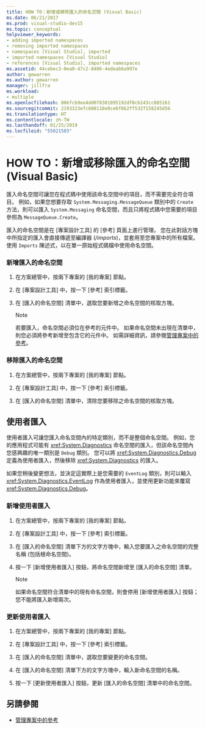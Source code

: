 ```yaml
---
title: HOW TO：新增或移除匯入的命名空間 (Visual Basic)
ms.date: 06/21/2017
ms.prod: visual-studio-dev15
ms.topic: conceptual
helpviewer_keywords:
- adding imported namespaces
- removing imported namespaces
- namespaces [Visual Studio], imported
- imported namespaces [Visual Studio]
- references [Visual Studio], imported namespaces
ms.assetid: 44cebec3-0ea0-47c2-8406-4edeab6a997e
author: gewarren
ms.author: gewarren
manager: jillfra
ms.workload:
- multiple
ms.openlocfilehash: 806fcb9ee4dd078301095192df8cb143cc085161
ms.sourcegitcommit: 2193323efc608118e0ce6f6b2ff532f158245d56
ms.translationtype: HT
ms.contentlocale: zh-TW
ms.lasthandoff: 01/25/2019
ms.locfileid: "55021503"
---
```

# <a name="how-to-add-or-remove-imported-namespaces-visual-basic"></a>HOW TO：新增或移除匯入的命名空間 (Visual Basic)

匯入命名空間可讓您在程式碼中使用該命名空間中的項目，而不需要完全符合項目。 例如，如果您想要存取 `System.Messaging.MessageQueue` 類別中的 `Create` 方法，則可以匯入 `System.Messaging` 命名空間，而且只將程式碼中您需要的項目參照為 `MessageQueue.Create`。

 匯入的命名空間是在 [專案設計工具] 的 [參考] 頁面上進行管理。 您在此對話方塊中所指定的匯入會直接傳遞至編譯器 (*/imports*)，並套用至您專案中的所有檔案。 使用 `Imports` 陳述式，以在單一原始程式碼檔中使用命名空間。

### <a name="to-add-an-imported-namespace"></a>新增匯入的命名空間

1.  在方案總管中，按兩下專案的 [我的專案] 節點。

2.  在 [專案設計工具] 中，按一下 [參考] 索引標籤。

3.  在 [匯入的命名空間] 清單中，選取您要新增之命名空間的核取方塊。

    > [!NOTE]
    >  若要匯入，命名空間必須位在參考的元件中。 如果命名空間未出現在清單中，則您必須將參考新增至包含它的元件中。 如需詳細資訊，請參閱[管理專案中的參考](managing-references-in-a-project.md)。

### <a name="to-remove-an-imported-namespace"></a>移除匯入的命名空間

1.  在方案總管中，按兩下專案的 [我的專案] 節點。

2.  在 [專案設計工具] 中，按一下 [參考] 索引標籤。

3.  在 [匯入的命名空間] 清單中，清除您要移除之命名空間的核取方塊。

## <a name="user-imports"></a>使用者匯入
 使用者匯入可讓您匯入命名空間內的特定類別，而不是整個命名空間。 例如，您的應用程式可能有 <xref:System.Diagnostics> 命名空間的匯入，但該命名空間內您感興趣的唯一類別是 `Debug` 類別。 您可以將 <xref:System.Diagnostics.Debug> 定義為使用者匯入，然後移除 <xref:System.Diagnostics> 的匯入。

 如果您稍後變更想法，並決定這實際上是您需要的 `EventLog` 類別，則可以輸入 <xref:System.Diagnostics.EventLog> 作為使用者匯入，並使用更新功能來覆寫 <xref:System.Diagnostics.Debug>。

### <a name="to-add-a-user-import"></a>新增使用者匯入

1.  在方案總管中，按兩下專案的 [我的專案] 節點。

2.  在 [專案設計工具] 中，按一下 [參考] 索引標籤。

3.  在 [匯入的命名空間] 清單下方的文字方塊中，輸入您要匯入之命名空間的完整名稱 (包括根命名空間)。

4.  按一下 [新增使用者匯入] 按鈕，將命名空間新增至 [匯入的命名空間] 清單。

    > [!NOTE]
    > 如果命名空間符合清單中的現有命名空間，則會停用 [新增使用者匯入] 按鈕；您不能將匯入新增兩次。

### <a name="to-update-a-user-import"></a>更新使用者匯入

1.  在方案總管中，按兩下專案的 [我的專案] 節點。

2.  在 [專案設計工具] 中，按一下 [參考] 索引標籤。

3.  在 [匯入的命名空間] 清單中，選取您要變更的命名空間。

4.  在 [匯入的命名空間] 清單下方的文字方塊中，輸入新命名空間的名稱。

5.  按一下 [更新使用者匯入] 按鈕，更新 [匯入的命名空間] 清單中的命名空間。

## <a name="see-also"></a>另請參閱

- [管理專案中的參考](../ide/managing-references-in-a-project.md)